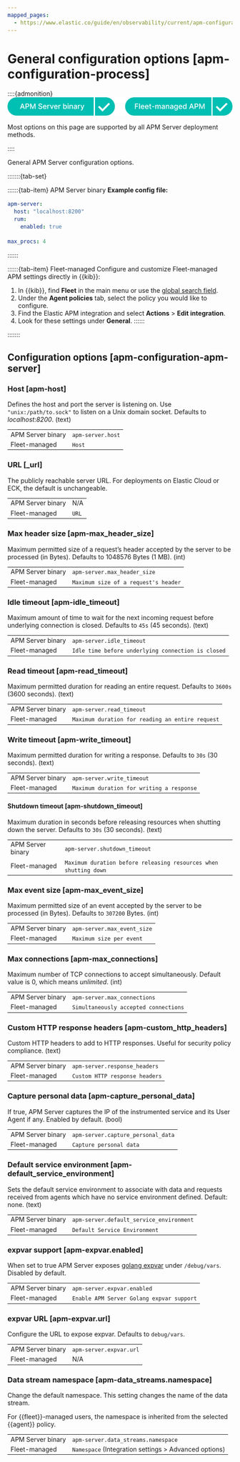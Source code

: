 ```yaml
---
mapped_pages:
  - https://www.elastic.co/guide/en/observability/current/apm-configuration-process.html
---
```


# General configuration options [apm-configuration-process]

::::{admonition}
![supported deployment methods](../../../images/observability-binary-yes-fm-yes.svg "")

Most options on this page are supported by all APM Server deployment methods.

::::


General APM Server configuration options.

:::::::{tab-set}

::::::{tab-item} APM Server binary
**Example config file:**

```yaml
apm-server:
  host: "localhost:8200"
  rum:
    enabled: true

max_procs: 4
```
::::::

::::::{tab-item} Fleet-managed
Configure and customize Fleet-managed APM settings directly in {{kib}}:

1. In {{kib}}, find **Fleet** in the main menu or use the [global search field](/explore-analyze/find-and-organize/find-apps-and-objects.md).
2. Under the **Agent policies** tab, select the policy you would like to configure.
3. Find the Elastic APM integration and select **Actions** > **Edit integration**.
4. Look for these settings under **General**.
::::::

:::::::

## Configuration options [apm-configuration-apm-server]


### Host [apm-host]

Defines the host and port the server is listening on. Use `"unix:/path/to.sock"` to listen on a Unix domain socket. Defaults to *localhost:8200*. (text)

|     |     |
| --- | --- |
| APM Server binary | `apm-server.host` |
| Fleet-managed | `Host` |


### URL [_url]

The publicly reachable server URL. For deployments on Elastic Cloud or ECK, the default is unchangeable.

|     |     |
| --- | --- |
| APM Server binary | N/A |
| Fleet-managed | `URL` |


### Max header size [apm-max_header_size]

Maximum permitted size of a request’s header accepted by the server to be processed (in Bytes). Defaults to 1048576 Bytes (1 MB). (int)

|     |     |
| --- | --- |
| APM Server binary | `apm-server.max_header_size` |
| Fleet-managed | `Maximum size of a request's header` |


### Idle timeout [apm-idle_timeout]

Maximum amount of time to wait for the next incoming request before underlying connection is closed. Defaults to `45s` (45 seconds). (text)

|     |     |
| --- | --- |
| APM Server binary | `apm-server.idle_timeout` |
| Fleet-managed | `Idle time before underlying connection is closed` |


### Read timeout [apm-read_timeout]

Maximum permitted duration for reading an entire request. Defaults to `3600s` (3600 seconds). (text)

|     |     |
| --- | --- |
| APM Server binary | `apm-server.read_timeout` |
| Fleet-managed | `Maximum duration for reading an entire request` |


### Write timeout [apm-write_timeout]

Maximum permitted duration for writing a response. Defaults to `30s` (30 seconds). (text)

|     |     |
| --- | --- |
| APM Server binary | `apm-server.write_timeout` |
| Fleet-managed | `Maximum duration for writing a response` |


#### Shutdown timeout [apm-shutdown_timeout]

Maximum duration in seconds before releasing resources when shutting down the server. Defaults to `30s` (30 seconds). (text)

|     |     |
| --- | --- |
| APM Server binary | `apm-server.shutdown_timeout` |
| Fleet-managed | `Maximum duration before releasing resources when shutting down` |


### Max event size [apm-max_event_size]

Maximum permitted size of an event accepted by the server to be processed (in Bytes). Defaults to `307200` Bytes. (int)

|     |     |
| --- | --- |
| APM Server binary | `apm-server.max_event_size` |
| Fleet-managed | `Maximum size per event` |


### Max connections [apm-max_connections]

Maximum number of TCP connections to accept simultaneously. Default value is 0, which means *unlimited*. (int)

|     |     |
| --- | --- |
| APM Server binary | `apm-server.max_connections` |
| Fleet-managed | `Simultaneously accepted connections` |


### Custom HTTP response headers [apm-custom_http_headers]

Custom HTTP headers to add to HTTP responses. Useful for security policy compliance. (text)

|     |     |
| --- | --- |
| APM Server binary | `apm-server.response_headers` |
| Fleet-managed | `Custom HTTP response headers` |


### Capture personal data [apm-capture_personal_data]

If true, APM Server captures the IP of the instrumented service and its User Agent if any. Enabled by default. (bool)

|     |     |
| --- | --- |
| APM Server binary | `apm-server.capture_personal_data` |
| Fleet-managed | `Capture personal data` |


### Default service environment [apm-default_service_environment]

Sets the default service environment to associate with data and requests received from agents which have no service environment defined. Default: none. (text)

|     |     |
| --- | --- |
| APM Server binary | `apm-server.default_service_environment` |
| Fleet-managed | `Default Service Environment` |


### expvar support [apm-expvar.enabled]

When set to true APM Server exposes [golang expvar](https://golang.org/pkg/expvar/) under `/debug/vars`. Disabled by default.

|     |     |
| --- | --- |
| APM Server binary | `apm-server.expvar.enabled` |
| Fleet-managed | `Enable APM Server Golang expvar support` |


### expvar URL [apm-expvar.url]

Configure the URL to expose expvar. Defaults to `debug/vars`.

|     |     |
| --- | --- |
| APM Server binary | `apm-server.expvar.url` |
| Fleet-managed | N/A |


### Data stream namespace [apm-data_streams.namespace]

Change the default namespace. This setting changes the name of the data stream.

For {{fleet}}-managed users, the namespace is inherited from the selected {{agent}} policy.

|     |     |
| --- | --- |
| APM Server binary | `apm-server.data_streams.namespace` |
| Fleet-managed | `Namespace` (Integration settings > Advanced options) |
